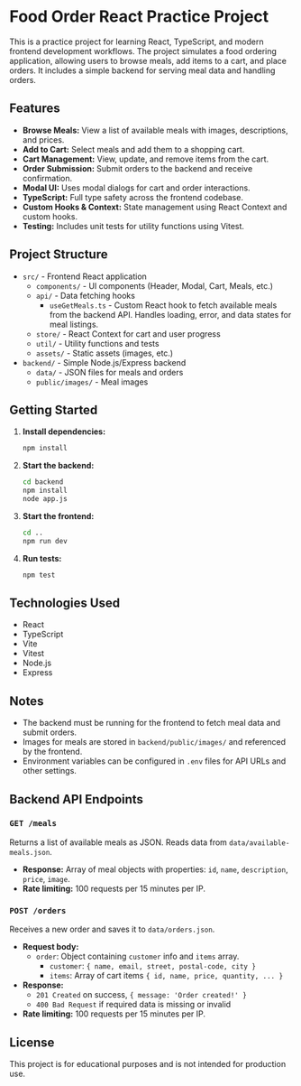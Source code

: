 # Food Order React Practice Project

This is a practice project for learning React, TypeScript, and modern frontend development workflows. The project simulates a food ordering application, allowing users to browse meals, add items to a cart, and place orders. It includes a simple backend for serving meal data and handling orders.

## Features

- **Browse Meals:** View a list of available meals with images, descriptions, and prices.
- **Add to Cart:** Select meals and add them to a shopping cart.
- **Cart Management:** View, update, and remove items from the cart.
- **Order Submission:** Submit orders to the backend and receive confirmation.
- **Modal UI:** Uses modal dialogs for cart and order interactions.
- **TypeScript:** Full type safety across the frontend codebase.
- **Custom Hooks & Context:** State management using React Context and custom hooks.
- **Testing:** Includes unit tests for utility functions using Vitest.

## Project Structure

- `src/` - Frontend React application
  - `components/` - UI components (Header, Modal, Cart, Meals, etc.)
  - `api/` - Data fetching hooks
    - `useGetMeals.ts` - Custom React hook to fetch available meals from the backend API. Handles loading, error, and data states for meal listings.
  - `store/` - React Context for cart and user progress
  - `util/` - Utility functions and tests
  - `assets/` - Static assets (images, etc.)
- `backend/` - Simple Node.js/Express backend
  - `data/` - JSON files for meals and orders
  - `public/images/` - Meal images

## Getting Started

1. **Install dependencies:**
   ```bash
   npm install
   ```
2. **Start the backend:**
   ```bash
   cd backend
   npm install
   node app.js
   ```
3. **Start the frontend:**
   ```bash
   cd ..
   npm run dev
   ```
4. **Run tests:**
   ```bash
   npm test
   ```

## Technologies Used
- React
- TypeScript
- Vite
- Vitest
- Node.js
- Express

## Notes
- The backend must be running for the frontend to fetch meal data and submit orders.
- Images for meals are stored in `backend/public/images/` and referenced by the frontend.
- Environment variables can be configured in `.env` files for API URLs and other settings.

## Backend API Endpoints

### `GET /meals`
Returns a list of available meals as JSON. Reads data from `data/available-meals.json`.
- **Response:** Array of meal objects with properties: `id`, `name`, `description`, `price`, `image`.
- **Rate limiting:** 100 requests per 15 minutes per IP.

### `POST /orders`
Receives a new order and saves it to `data/orders.json`.
- **Request body:**
  - `order`: Object containing `customer` info and `items` array.
    - `customer`: `{ name, email, street, postal-code, city }`
    - `items`: Array of cart items `{ id, name, price, quantity, ... }`
- **Response:**
  - `201 Created` on success, `{ message: 'Order created!' }`
  - `400 Bad Request` if required data is missing or invalid
- **Rate limiting:** 100 requests per 15 minutes per IP.

## License
This project is for educational purposes and is not intended for production use.
